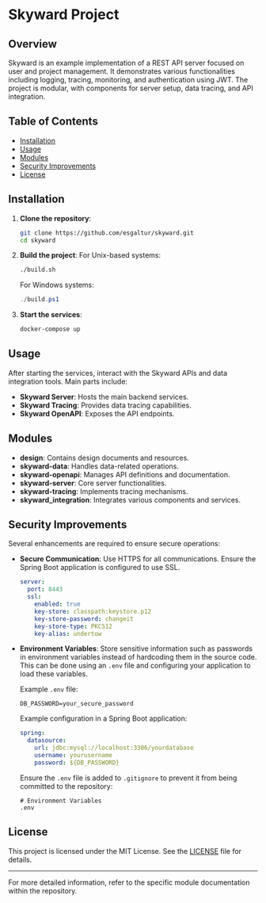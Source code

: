 # Skyward Project

## Overview

Skyward is an example implementation of a REST API server focused on user and project management. It
demonstrates various functionalities including logging, tracing, monitoring, and authentication
using JWT. The project is modular, with components for server setup, data tracing, and API
integration.

## Table of Contents

- [Installation](#installation)
- [Usage](#usage)
- [Modules](#modules)
- [Security Improvements](#security-improvements)
- [License](#license)

## Installation

1. **Clone the repository**:
    ```bash
    git clone https://github.com/esgaltur/skyward.git
    cd skyward
    ```

2. **Build the project**:
   For Unix-based systems:
    ```bash
    ./build.sh
    ```
   For Windows systems:
    ```powershell
    ./build.ps1
    ```

3. **Start the services**:
    ```bash
    docker-compose up
    ```

## Usage

After starting the services, interact with the Skyward APIs and data integration tools. Main
parts include:

- **Skyward Server**: Hosts the main backend services.
- **Skyward Tracing**: Provides data tracing capabilities.
- **Skyward OpenAPI**: Exposes the API endpoints.

## Modules

- **design**: Contains design documents and resources.
- **skyward-data**: Handles data-related operations.
- **skyward-openapi**: Manages API definitions and documentation.
- **skyward-server**: Core server functionalities.
- **skyward-tracing**: Implements tracing mechanisms.
- **skyward_integration**: Integrates various components and services.

## Security Improvements

Several enhancements are required to ensure secure operations:

- **Secure Communication**: Use HTTPS for all communications. Ensure the Spring Boot application is
  configured to use SSL.
    ```yaml
    server:
      port: 8443
      ssl:
        enabled: true
        key-store: classpath:keystore.p12
        key-store-password: changeit
        key-store-type: PKCS12
        key-alias: undertow
    ```

- **Environment Variables**: Store sensitive information such as passwords in environment variables
  instead of hardcoding them in the source code. This can be done using an `.env` file and
  configuring your application to load these variables.

  Example `.env` file:
    ```dotenv
    DB_PASSWORD=your_secure_password
    ```

  Example configuration in a Spring Boot application:
    ```yaml
    spring:
      datasource:
        url: jdbc:mysql://localhost:3306/yourdatabase
        username: yourusername
        password: ${DB_PASSWORD}
    ```

  Ensure the `.env` file is added to `.gitignore` to prevent it from being committed to the
  repository:
    ```gitignore
    # Environment Variables
    .env
    ```

## License

This project is licensed under the MIT License. See the [LICENSE](LICENSE) file for details.

---
For more detailed information, refer to the specific module documentation within the repository.
```
